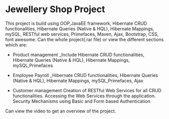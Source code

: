 # Jewellery Shop Project
This project is build using OOP,JavaEE framework, Hibernate CRUD functionalities, Hibernate Queries (Native & HQL), Hibernate Mappings, mySQL,  RESTful web services, Primefaces, Maven, Ajax, Bootstrap, CSS, font awesome. 
Can the whole project(.rar file) or view the different sections which are:

- Product management
  _Include Hibernate CRUD functionalities, Hibernate Queries (Native & HQL), Hibernate Mappings, mySQL,Primefaces
  
- Employee Payroll
  _Hibernate CRUD functionalities, Hibernate Queries (Native & HQL), Hibernate Mappings, mySQL,Primefaces, Ajax
  
- Customer management 
  Creation of RESTful Web Services for all CRUD functionalities.
  Accessing the Web Services through the application. 
  Security Mechanisms using Basic and Form based Authentication
  
 Can view the video to get an overview of the project.
